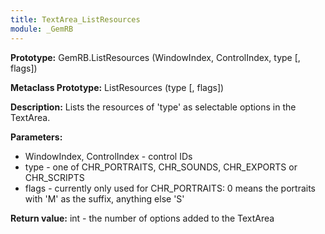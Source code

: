 ```yaml
---
title: TextArea_ListResources
module: _GemRB
---
```


**Prototype:** GemRB.ListResources (WindowIndex, ControlIndex, type [, flags])

**Metaclass Prototype:** ListResources (type [, flags])

**Description:** Lists the resources of 'type' as selectable options in the TextArea.

**Parameters:** 
  * WindowIndex, ControlIndex - control IDs
  * type - one of CHR_PORTRAITS, CHR_SOUNDS, CHR_EXPORTS or CHR_SCRIPTS
  * flags -    currently only used for CHR_PORTRAITS: 0 means the portraits with 'M' as the suffix, anything else 'S'

**Return value:** int - the number of options added to the TextArea
